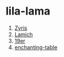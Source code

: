 # lila-lama
1. [Zyris](https://sinnaz3153.github.io/lila-lama/zyris)
2. [Lamich](https://sinnaz3153.github.io/lila-lama/lamich)
3. [19er](https://sinnaz3153.github.io/lila-lama/19er-Buch)
4. [enchanting-table](https://sinnaz3153.github.io/lila-lama/enchanting-table)
